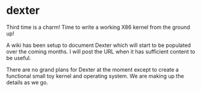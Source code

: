 # dexter
Third time is a charm! Time to write a working X86 kernel from the ground up!

A wiki has been setup to document Dexter which will start to be populated over the coming months. I will post the URL when it has sufficient content to be useful.

There are no grand plans for Dexter at the moment except to create a functional small toy kernel and operating system. We are making up the details as we go.

